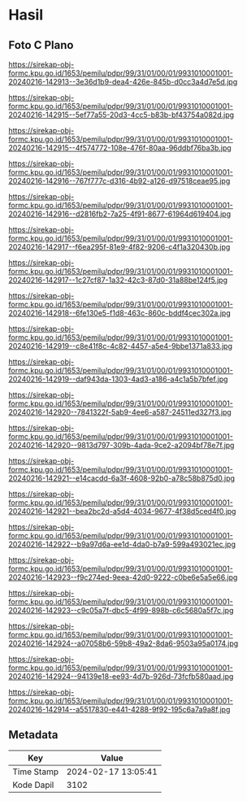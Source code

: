 # Hasil

## Foto C Plano

https://sirekap-obj-formc.kpu.go.id/1653/pemilu/pdpr/99/31/01/00/01/9931010001001-20240216-142913--3e36d1b9-dea4-426e-845b-d0cc3a4d7e5d.jpg

https://sirekap-obj-formc.kpu.go.id/1653/pemilu/pdpr/99/31/01/00/01/9931010001001-20240216-142915--5ef77a55-20d3-4cc5-b83b-bf43754a082d.jpg

https://sirekap-obj-formc.kpu.go.id/1653/pemilu/pdpr/99/31/01/00/01/9931010001001-20240216-142915--4f574772-108e-476f-80aa-96ddbf76ba3b.jpg

https://sirekap-obj-formc.kpu.go.id/1653/pemilu/pdpr/99/31/01/00/01/9931010001001-20240216-142916--767f777c-d316-4b92-a126-d97518ceae95.jpg

https://sirekap-obj-formc.kpu.go.id/1653/pemilu/pdpr/99/31/01/00/01/9931010001001-20240216-142916--d2816fb2-7a25-4f91-8677-61964d619404.jpg

https://sirekap-obj-formc.kpu.go.id/1653/pemilu/pdpr/99/31/01/00/01/9931010001001-20240216-142917--f6ea295f-81e9-4f82-9206-c4f1a320430b.jpg

https://sirekap-obj-formc.kpu.go.id/1653/pemilu/pdpr/99/31/01/00/01/9931010001001-20240216-142917--1c27cf87-1a32-42c3-87d0-31a88be124f5.jpg

https://sirekap-obj-formc.kpu.go.id/1653/pemilu/pdpr/99/31/01/00/01/9931010001001-20240216-142918--6fe130e5-f1d8-463c-860c-bddf4cec302a.jpg

https://sirekap-obj-formc.kpu.go.id/1653/pemilu/pdpr/99/31/01/00/01/9931010001001-20240216-142919--c8e41f8c-4c82-4457-a5e4-9bbe1371a833.jpg

https://sirekap-obj-formc.kpu.go.id/1653/pemilu/pdpr/99/31/01/00/01/9931010001001-20240216-142919--daf943da-1303-4ad3-a186-a4c1a5b7bfef.jpg

https://sirekap-obj-formc.kpu.go.id/1653/pemilu/pdpr/99/31/01/00/01/9931010001001-20240216-142920--7841322f-5ab9-4ee6-a587-24511ed327f3.jpg

https://sirekap-obj-formc.kpu.go.id/1653/pemilu/pdpr/99/31/01/00/01/9931010001001-20240216-142920--9813d797-309b-4ada-9ce2-a2094bf78e7f.jpg

https://sirekap-obj-formc.kpu.go.id/1653/pemilu/pdpr/99/31/01/00/01/9931010001001-20240216-142921--e14cacdd-6a3f-4608-92b0-a78c58b875d0.jpg

https://sirekap-obj-formc.kpu.go.id/1653/pemilu/pdpr/99/31/01/00/01/9931010001001-20240216-142921--bea2bc2d-a5d4-4034-9677-4f38d5ced4f0.jpg

https://sirekap-obj-formc.kpu.go.id/1653/pemilu/pdpr/99/31/01/00/01/9931010001001-20240216-142922--b9a97d6a-ee1d-4da0-b7a9-599a493021ec.jpg

https://sirekap-obj-formc.kpu.go.id/1653/pemilu/pdpr/99/31/01/00/01/9931010001001-20240216-142923--f9c274ed-9eea-42d0-9222-c0be6e5a5e66.jpg

https://sirekap-obj-formc.kpu.go.id/1653/pemilu/pdpr/99/31/01/00/01/9931010001001-20240216-142923--c9c05a7f-dbc5-4f99-898b-c6c5680a5f7c.jpg

https://sirekap-obj-formc.kpu.go.id/1653/pemilu/pdpr/99/31/01/00/01/9931010001001-20240216-142924--a07058b6-59b8-49a2-8da6-9503a95a0174.jpg

https://sirekap-obj-formc.kpu.go.id/1653/pemilu/pdpr/99/31/01/00/01/9931010001001-20240216-142924--94139e18-ee93-4d7b-926d-73fcfb580aad.jpg

https://sirekap-obj-formc.kpu.go.id/1653/pemilu/pdpr/99/31/01/00/01/9931010001001-20240216-142914--a5517830-e441-4288-9f92-195c6a7a9a8f.jpg


## Metadata

| Key        | Value               |
| ---------- | ------------------- |
| Time Stamp | 2024-02-17 13:05:41 |
| Kode Dapil | 3102                |



